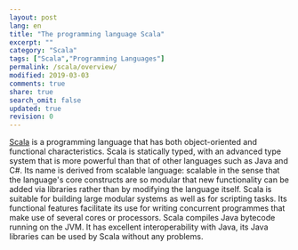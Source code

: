 ```yaml
---
layout: post
lang: en
title: "The programming language Scala"
excerpt: ""
category: "Scala" 
tags: ["Scala","Programming Languages"]
permalink: /scala/overview/
modified: 2019-03-03
comments: true
share: true
search_omit: false
updated: true
revision: 0
---
```



[Scala](https://www.scala-lang.org/) is a programming language that has both object-oriented and functional characteristics. Scala is statically typed, with an advanced type system that is more powerful than that of other languages such as Java and C#. 
Its name is derived from scalable language: scalable in the sense that the language's core constructs are so modular that new functionality can be added via libraries rather than by modifying the language itself.
Scala is suitable for building large modular systems as well as for scripting tasks. 
Its functional features facilitate its use for writing concurrent programmes that make use of several cores or processors. 
Scala compiles Java bytecode running on the JVM. It has excellent interoperability with Java, 
its Java libraries can be used by Scala without any problems.
